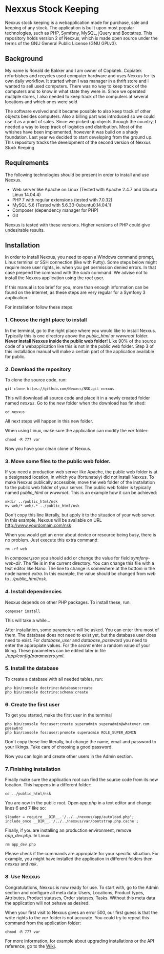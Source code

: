 # Nexxus Stock Keeping

Nexxus stock keeping is a webapplication made for purchase, sale and keeping of any stock. The application is built upon most popular technologies, such as PHP, Symfony, MySQL, jQuery and Bootstrap. This repository holds version 2 of Nexxus, which is made open source under the terms of the GNU General Public License (GNU GPLv3). 

## Background

My name is Ronald de Bakker and I am owner of Copiatek. Copiatek refurbishes and recycles used computer hardware and uses Nexxus for its own daily workflow. It started when I was manager in a thrift store and I wanted to sell used computers. There was no way to keep track of the computers and to know in what state they were in. Since we operated multiple stores, I also needed to keep track of the computers at several locations and which ones were sold.

The software evolved and it became possible to also keep track of other objects besides computers. Also a billing part was introduced so we could use it as a point of sales. Since we picked up objects through the country, I needed a way to keep track of logistics and distribution. Most of the whishes have been implemented, however it was build on a shady foundation. Last year we decided to start developing from the ground up. This repository tracks the development of the second version of Nexxus Stock Keeping.

## Requirements

The following technologies should be present in order to install and use Nexxus.

- Web server like Apache on Linux (Tested with Apache 2.4.7 and Ubuntu Linux 14.04.4)
- PHP 7 with regular extensions (tested with 7.0.32)
- MySQL 5.6 (Tested with 5.6.33-0ubuntu0.14.04.1)
- Composer (dependency manager for PHP)
- Git

Nexxus is tested with these versions. Higher versions of PHP could give undesirable results.

## Installation

In order to install Nexxus, you need to open a Windows command prompt, Linux terminal or SSH connection (like with Putty). Some steps below might require more user rights, ie. when you get permission denied errors. In that case prepend the command with the _sudo_ command. We advise not to install the Nexxus application using the _root_ user.

If this manual is too brief for you, more than enough information can be found on the internet, as these steps are very regular for a Symfony 3 application.

For installation follow these steps:

### 1. Choose the right place to install

In the terminal, go to the right place where you would like to install Nexxus. Typically this is one directory above the _public_html_ or _wwwroot_ folder. **Never install Nexxus inside the public web folder!** Like 90% of the source code of a webapplication like this is not in the public web folder. Step 3 of this installation manual will make a certain part of the application available for public.

### 2. Download the repository

To clone the source code, run:
```
git clone https://github.com/Nexxus/NSK.git nexxus
```
This will download all source code and place it in a newly created folder named _nexxus_. Go to the new folder when the download has finished:
```
cd nexxus
```
All next steps will happen in this new folder.

When using Linux, make sure the application can modify the _var_ folder:
```
chmod -R 777 var
```
Now you have your clean clone of Nexxus.

### 3. Move some files to the public web folder.

If you need a production web server like Apache, the public web folder is at a designated location, in which you (fortunately) did not install Nexxus. To make Nexxus publically accessible, move the web folder of the installation to the public web folder of your server. The public web folder is typically named _public_html_ or _wwwroot_. This is an example how it can be achieved:
```
mkdir ../public_html/nsk
mv web/* web/.* ../public_html/nsk
```
Don't copy this line literally, but apply it to the situation of your web server. In this example, Nexxus will be available on URL http://www.yourdomain.com/nsk

When you would get an error about device or resource being busy, there is no problem. Just execute this extra command:
```
rm -rf web
```
In _composer.json_ you should add or change the value for field _symfony-web-dir_. The file is in the current directory. You can change this file with a text editor like Nano. The line to change is somewhere at the bottom in the node named _extra_. In this example, the value should be changed from _web_ to _../public_html/nsk_.

### 4. Install dependencies

Nexxus depends on other PHP packages. To install these, run:
```
composer install
```
This will take a while...

After installation, some parameters will be asked. You can enter thru most of them. The database does not need to exist yet, but the database user does need to exist. For _database_user_ and _database_password_ you need to enter the appropiate values. For the _secret_ enter a random value of your liking. These parameters can be edited later in file _./app/config/parameters.yml_.

### 5. Install the database

To create a database with all needed tables, run:
```
php bin/console doctrine:database:create
php bin/console doctrine:schema:create
```

### 6. Create the first user

To get you started, make the first user in the terminal
```
php bin/console fos:user:create superadmin superadmin@whatever.com p@ssw0rd
php bin/console fos:user:promote superadmin ROLE_SUPER_ADMIN
```
Don't copy these line literally, but change the name, email and password to your likings. Take care of choosing a good password.

Now you can login and create other users in the Admin section.

### 7. Finishing installation

Finally make sure the application root can find the source code from its new location. This happens in a different folder:
```
cd ../public_html/nsk
```
You are now in the public root. Open _app.php_ in a text editor and change lines 6 and 7 like so:
```
$loader = require __DIR__.'/../../nexxus/app/autoload.php';
include_once __DIR__.'/../../nexxus/var/bootstrap.php.cache';
```
Finally, if you are installing an production environment, remove _app_dev.php_. In Linux:
```
rm app_dev.php
```
Please check if the commands are appropiate for your specific situation. For example, you might have installed the application in different folders then _nexxus_ and _nsk_.

### 8. Use Nexxus

Congratulations, Nexxus is now ready for use. To start with, go to the Admin section and configure all meta data: Users, Locations, Product types, Attributes, Product statuses, Order statuses, Tasks. Without  this meta data the application will not behave as desired.

When your first visit to Nexxus gives an error 500, our first guess is that the write rights to the _var_ folder is not accurate. You could try to repeat this command from the application folder:
```
chmod -R 777 var
```
For more information, for example about upgrading installations or the API reference, go to the [Wiki](https://github.com/Nexxus/NSK/wiki).

